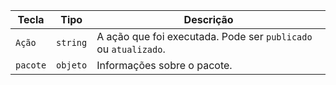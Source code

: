 | Tecla    | Tipo     | Descrição                                                       |
| -------- | -------- | --------------------------------------------------------------- |
| `Ação`   | `string` | A ação que foi executada. Pode ser `publicado` ou `atualizado`. |
| `pacote` | `objeto` | Informações sobre o pacote.                                     |

